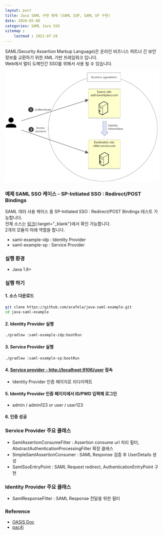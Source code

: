 ```yaml
---
layout: post
title: Java SAML 구현 예제 (SAML IdP, SAML SP 구현)
date: 2020-05-08
categories: SAML Java SSO
sitemap :
    lastmod : 2021-07-20
---
```


SAML(Security Assertion Markup Language)은 온라인 비즈니스 파트너 간 보안 정보를 교환하기 위한 XML 기반 프레임워크 입니다.  
Web에서 멀티 도메인간 SSO를 위해서 사용 될 수 있습니다.

![saml-concept](/assets/capture/saml-concept.png)
  
### 예제 SAML SSO 케이스 - SP-Initiated SSO : Redirect/POST Bindings

SAML 여러 사용 케이스 중 SP-Initiated SSO : Redirect/POST Bindings 테스트 가능합니다.  
전체 소스는 [링크](https://github.com/acafela/java-saml-example){:target="_blank"}에서 확인 가능합니다.  
2개의 모듈이 아래 역할을 합니다.  
- saml-example-idp : Identity Provider
- saml-example-sp : Service Provider

### 실행 환경

- Java 1.8+

### 실행 하기

#### 1. 소스 다운로드

```bash
git clone https://github.com/acafela/java-saml-example.git
cd java-saml-example
```

#### 2. Identity Provider 실행

```bash
./gradlew :saml-example-idp:bootRun
```

#### 3. Service Provider 실행

```bash
./gradlew :saml-example-sp:bootRun
```

#### 4. [Service provider - http://localhost:9106/user](http://localhost:9106/user) 접속

- Identity Provider 인증 페이지로 리다이렉트

#### 5. Identity Provider 인증 페이지에서 ID/PWD 입력해 로그인

- admin / admin123 or user / user123

#### 6. 인증 성공

### Service Provider 주요 클래스

- SamlAssertionConsumeFilter : Assertion consume url 처리 필터, AbstractAuthenticationProcessingFilter 확장 클래스
- SimpleSamlAssertionConsumer : SAML Response 검증 후 UserDetails 생성
- SamlSsoEntryPoint : SAML Request redirect, AuthenticationEntryPoint 구현

### Identity Provider 주요 클래스

- SamlResponseFilter : SAML Response 전달을 위한 필터

### Reference

- [OASIS Doc](http://docs.oasis-open.org/security/saml/Post2.0/sstc-saml-tech-overview-2.0.html)
- [pac4j](https://github.com/pac4j/pac4j)